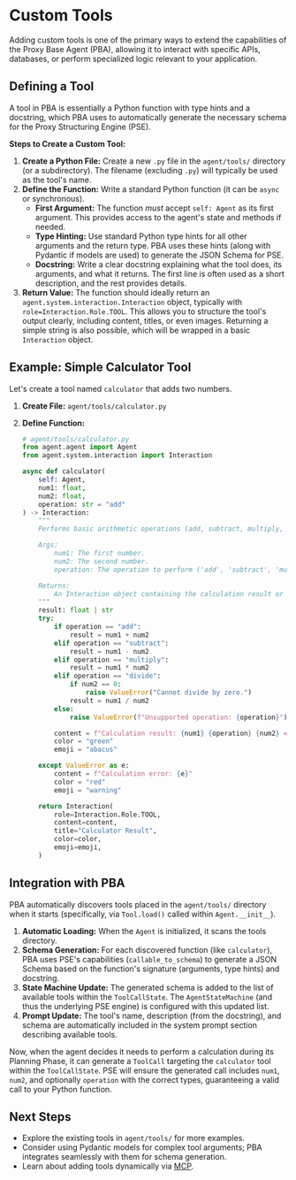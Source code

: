 # Custom Tools

Adding custom tools is one of the primary ways to extend the capabilities of the Proxy Base Agent (PBA), allowing it to interact with specific APIs, databases, or perform specialized logic relevant to your application.

## Defining a Tool

A tool in PBA is essentially a Python function with type hints and a docstring, which PBA uses to automatically generate the necessary schema for the Proxy Structuring Engine (PSE).

**Steps to Create a Custom Tool:**

1.  **Create a Python File:** Create a new `.py` file in the `agent/tools/` directory (or a subdirectory). The filename (excluding `.py`) will typically be used as the tool's name.
2.  **Define the Function:** Write a standard Python function (it can be `async` or synchronous).
    *   **First Argument:** The function *must* accept `self: Agent` as its first argument. This provides access to the agent's state and methods if needed.
    *   **Type Hinting:** Use standard Python type hints for all other arguments and the return type. PBA uses these hints (along with Pydantic if models are used) to generate the JSON Schema for PSE.
    *   **Docstring:** Write a clear docstring explaining what the tool does, its arguments, and what it returns. The first line is often used as a short description, and the rest provides details.
3.  **Return Value:** The function should ideally return an `agent.system.interaction.Interaction` object, typically with `role=Interaction.Role.TOOL`. This allows you to structure the tool's output clearly, including content, titles, or even images. Returning a simple string is also possible, which will be wrapped in a basic `Interaction` object.

## Example: Simple Calculator Tool

Let's create a tool named `calculator` that adds two numbers.

1.  **Create File:** `agent/tools/calculator.py`

2.  **Define Function:**

    ```python
    # agent/tools/calculator.py
    from agent.agent import Agent
    from agent.system.interaction import Interaction

    async def calculator(
        self: Agent,
        num1: float,
        num2: float,
        operation: str = "add"
    ) -> Interaction:
        """
        Performs basic arithmetic operations (add, subtract, multiply, divide).

        Args:
            num1: The first number.
            num2: The second number.
            operation: The operation to perform ('add', 'subtract', 'multiply', 'divide'). Defaults to 'add'.

        Returns:
            An Interaction object containing the calculation result or an error message.
        """
        result: float | str
        try:
            if operation == "add":
                result = num1 + num2
            elif operation == "subtract":
                result = num1 - num2
            elif operation == "multiply":
                result = num1 * num2
            elif operation == "divide":
                if num2 == 0:
                    raise ValueError("Cannot divide by zero.")
                result = num1 / num2
            else:
                raise ValueError(f"Unsupported operation: {operation}")

            content = f"Calculation result: {num1} {operation} {num2} = {result}"
            color = "green"
            emoji = "abacus"

        except ValueError as e:
            content = f"Calculation error: {e}"
            color = "red"
            emoji = "warning"

        return Interaction(
            role=Interaction.Role.TOOL,
            content=content,
            title="Calculator Result",
            color=color,
            emoji=emoji,
        )

    ```

## Integration with PBA

PBA automatically discovers tools placed in the `agent/tools/` directory when it starts (specifically, via `Tool.load()` called within `Agent.__init__`).

1.  **Automatic Loading:** When the `Agent` is initialized, it scans the tools directory.
2.  **Schema Generation:** For each discovered function (like `calculator`), PBA uses PSE's capabilities (`callable_to_schema`) to generate a JSON Schema based on the function's signature (arguments, type hints) and docstring.
3.  **State Machine Update:** The generated schema is added to the list of available tools within the `ToolCallState`. The `AgentStateMachine` (and thus the underlying PSE engine) is configured with this updated list.
4.  **Prompt Update:** The tool's name, description (from the docstring), and schema are automatically included in the system prompt section describing available tools.

Now, when the agent decides it needs to perform a calculation during its Planning Phase, it can generate a `ToolCall` targeting the `calculator` tool within the `ToolCallState`. PSE will ensure the generated call includes `num1`, `num2`, and optionally `operation` with the correct types, guaranteeing a valid call to your Python function.

## Next Steps

*   Explore the existing tools in `agent/tools/` for more examples.
*   Consider using Pydantic models for complex tool arguments; PBA integrates seamlessly with them for schema generation.
*   Learn about adding tools dynamically via [MCP](../extending/model-context-protocol.md).
